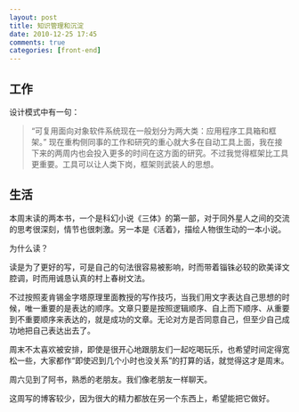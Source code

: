 ```yaml
---
layout: post
title: 知识管理和沉淀
date: 2010-12-25 17:45
comments: true
categories: [front-end]
---
```


## 工作

设计模式中有一句：
> “可复用面向对象软件系统现在一般划分为两大类：应用程序工具箱和框架。”
现在重构侧同事的工作和研究的重心就大多在自动工具上面，我在接下来的两周内也会投入更多的时间在这方面的研究。不过我觉得框架比工具更重要。工具可以让人类下岗，框架则武装人的思想。

## 生活

本周末读的两本书，一个是科幻小说《三体》的第一部，对于同外星人之间的交流的思考很深刻，情节也很刺激。另一本是《活着》，描绘人物很生动的一本小说。

为什么读？

读是为了更好的写，可是自己的句法很容易被影响，时而带着锱铢必较的欧美译文腔调，时而用诚恳认真的村上春树文法。

不过按照麦肯锡金字塔原理里面教授的写作技巧，当我们用文字表达自己思想的时候，唯一重要的是表达的顺序。文章只要是按照逻辑顺序、自上而下顺序、从重要到不重要顺序来表达的，就是成功的文章。无论对方是否同意自己，但至少自己成功地把自己表达出去了。

周末不太喜欢被安排，即使是很开心地跟朋友们一起吃喝玩乐，也希望时间定得宽松一些，大家都作“即使迟到几个小时也没关系”的打算的话，就觉得这才是周末。

周六见到了阿书，熟悉的老朋友。我们像老朋友一样聊天。

这周写的博客较少，因为很大的精力都放在另一个东西上，希望能把它做好。